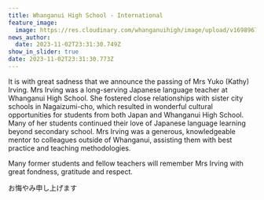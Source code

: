 ```yaml
---
title: Whanganui High School - International
feature_image:
  image: https://res.cloudinary.com/whanganuihigh/image/upload/v1698967942/News/Mrs_Yuko_Kathy_Irving.jpg
news_author:
  date: 2023-11-02T23:31:30.749Z
show_in_slider: true
date: 2023-11-02T23:31:30.773Z
---
```

It is with great sadness that we announce the passing of Mrs Yuko (Kathy) Irving. Mrs Irving was a long-serving Japanese language teacher at Whanganui High [](<>)School. She fostered close relationships with sister city schools in Nagaizumi-cho, which resulted in wonderful cultural opportunities for students from both Japan and Whanganui High School. Many of her students continued their love of Japanese language learning beyond secondary school. Mrs Irving was a generous, knowledgeable mentor to colleagues outside of Whanganui, assisting them with best practice and teaching methodologies.

Many former students and fellow teachers will remember Mrs Irving with great fondness, gratitude and respect.

お悔やみ申し上げます